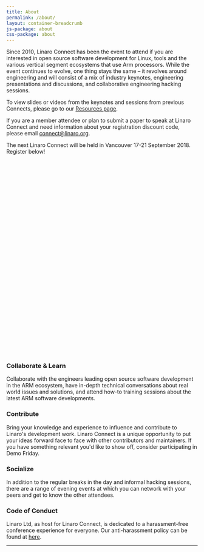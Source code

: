 ```yaml
---
title: About
permalink: /about/
layout: container-breadcrumb
js-package: about
css-package: about
---
```

<div class="row">
<div class="col-md-6" markdown="1">

Since 2010, Linaro Connect has been the event to attend if you are interested in open source software development for Linux,
tools and the various vertical segment ecosystems that use Arm processors. While the event continues to evolve, one thing
stays the same – it revolves around engineering and will consist of a mix of industry keynotes, engineering presentations
and discussions, and collaborative engineering hacking sessions.

To view slides or videos from the keynotes and sessions from previous Connects, please go to our
[Resources page](/resources/).

If you are a member attendee or plan to submit a paper to speak at Linaro Connect and need information about your registration
discount code, please email [connect@linaro.org](mailto:connect@linaro.org).


The next Linaro Connect will be held in Vancouver 17-21 September 2018. Register below!

<script type="text/javascript">
    function defer(method) {
        if (window.jQuery) {
            method();
        } else {
            setTimeout(function () { defer(method) }, 50);
        }
    }
    defer(function () {
        $(window).on("load", function () {
            var url = "https://eventbrite.co.uk/tickets-external?eid=45251216607&amp;ref=etckt";
            $("#eventbrite-iframe").attr("src", url);
            $("#eventbrite-iframe").on("load", function () {
                $(this).removeClass("hidden-iframe");
                $("#placeholder-skeleton").hide();
                $(this).addClass("visible-iframe");
            });
        });
    });
</script>

<div id="eventbrite-skeleton">
<img id="placeholder-skeleton" class="img-responsive lazyload" data-src="{% asset_path 'eventbrite-skeleton.png' %}" src="data:image/gif;base64,R0lGODlhAQABAAAAACH5BAEKAAEALAAAAAABAAEAAAICTAEAOw=="
/>
<iframe class="hidden-iframe" data-src="https://eventbrite.co.uk/tickets-external?eid=45251216607&amp;ref=etckt" width="100%"
height="500" frameborder="0" marginwidth="5" marginheight="5" scrolling="auto" id="eventbrite-iframe"></iframe>
</div>

</div>
<div class="col-md-6">
<div class="owl-carousel owl-theme">
<div class="activity-block item">
<img src="data:image/gif;base64,R0lGODlhAQABAAAAACH5BAEKAAEALAAAAAABAAEAAAICTAEAOw=="
    data-src="{% asset_path 'about-carousel-image1.jpg' %}" class="owl-lazy img-responsive" alt="About Carousel Image 1" />
</div>
<div class="activity-block item">
<img src="data:image/gif;base64,R0lGODlhAQABAAAAACH5BAEKAAEALAAAAAABAAEAAAICTAEAOw=="
    data-src="{% asset_path 'about-carousel-image2.jpg' %}" class="owl-lazy img-responsive" alt="About Carousel Image 2" />
</div>
<div class="activity-block item">
<img src="data:image/gif;base64,R0lGODlhAQABAAAAACH5BAEKAAEALAAAAAABAAEAAAICTAEAOw=="
    data-src="{% asset_path 'about-carousel-image3.jpg' %}" class="owl-lazy img-responsive" alt="About Carousel Image 3" />
</div>
<div class="activity-block item">
<img src="data:image/gif;base64,R0lGODlhAQABAAAAACH5BAEKAAEALAAAAAABAAEAAAICTAEAOw=="
    data-src="{% asset_path 'about-carousel-image4.jpg' %}" class="owl-lazy img-responsive" alt="About Carousel Image 4" />
</div>
<div class="activity-block item">
<img src="data:image/gif;base64,R0lGODlhAQABAAAAACH5BAEKAAEALAAAAAABAAEAAAICTAEAOw=="
    data-src="{% asset_path 'about-carousel-image5.jpg' %}" class="owl-lazy img-responsive" alt="About Carousel Image 5" />
</div>
<div class="activity-block item">
<img src="data:image/gif;base64,R0lGODlhAQABAAAAACH5BAEKAAEALAAAAAABAAEAAAICTAEAOw=="
    data-src="{% asset_path 'about-carousel-image6.jpg' %}" class="owl-lazy img-responsive" alt="About Carousel Image 6" />
</div>
<div class="activity-block item">
<img src="data:image/gif;base64,R0lGODlhAQABAAAAACH5BAEKAAEALAAAAAABAAEAAAICTAEAOw=="
    data-src="{% asset_path 'about-carousel-image7.jpg' %}" class="owl-lazy img-responsive" alt="About Carousel Image 7" />
</div>
<div class="activity-block item">
<img src="data:image/gif;base64,R0lGODlhAQABAAAAACH5BAEKAAEALAAAAAABAAEAAAICTAEAOw=="
    data-src="{% asset_path 'about-carousel-image8.jpg' %}" class="owl-lazy img-responsive" alt="About Carousel Image 8" />
</div>
</div>
</div>
</div>

<div class="row" id="about-block-row">
<div class="col-md-4">
<div class="about-block text-center" style="background: linear-gradient(
rgba(0, 0, 0, 0.7), 
rgba(0, 0, 0, 0.7)
), url({% asset_path 'collaborate-and-learn.jpg' %});  background-size: cover;" markdown="1">

### Collaborate & Learn

Collaborate with the engineers leading open source software development in the ARM ecosystem, have in-depth technical conversations about real world issues and solutions, and attend how-to training sessions about the latest ARM software developments.

</div>
</div>
<div class="col-md-4">
<div class="about-block text-center" style="background: linear-gradient(
rgba(0, 0, 0, 0.7), 
rgba(0, 0, 0, 0.7)
), url({% asset_path 'contribute.jpg' %});  background-size: cover;" markdown="1">

### Contribute
Bring your knowledge and experience to influence and contribute to Linaro's development work. Linaro Connect is a unique opportunity to put your ideas forward face to face with other contributors and maintainers. If you have something relevant you'd like to show off, consider participating in Demo Friday.

</div>
</div>
<div class="col-md-4">
<div class="about-block text-center" style="background: linear-gradient(
rgba(0, 0, 0, 0.7), 
rgba(0, 0, 0, 0.7)
), url({% asset_path 'socialize.jpg' %});  background-size: cover;" markdown="1">

### Socialize

In addition to the regular breaks in the day and informal hacking sessions, there are a range of evening events at which you can network with your peers and get to know the other attendees.

</div>
</div>
</div>


<div class="col-xs-12" markdown="1">

### Code of Conduct 

Linaro Ltd, as host for Linaro Connect, is dedicated to a harassment-free conference experience for everyone. Our anti-harassment policy can be found at <a href="/code-of-conduct/">here</a>.

* * * * 

</div>
